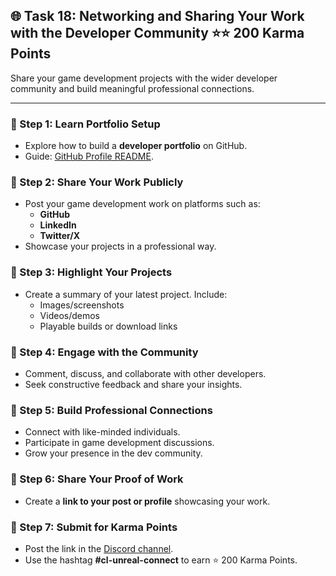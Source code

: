## 🌐 Task 18: Networking and Sharing Your Work with the Developer Community ⭐⭐ 200 Karma Points  

Share your game development projects with the wider developer community and build meaningful professional connections.  

---

### 📌 Step 1: Learn Portfolio Setup  
- Explore how to build a **developer portfolio** on GitHub.  
- Guide: [GitHub Profile README](https://docs.github.com/en/account-and-profile/setting-up-and-managing-your-github-profile/customizing-your-profile/managing-your-profile-readme).  

### 📌 Step 2: Share Your Work Publicly  
- Post your game development work on platforms such as:  
  - **GitHub**  
  - **LinkedIn**  
  - **Twitter/X**  
- Showcase your projects in a professional way.  

### 📌 Step 3: Highlight Your Projects  
- Create a summary of your latest project. Include:  
  - Images/screenshots  
  - Videos/demos  
  - Playable builds or download links  

### 📌 Step 4: Engage with the Community  
- Comment, discuss, and collaborate with other developers.  
- Seek constructive feedback and share your insights.  

### 📌 Step 5: Build Professional Connections  
- Connect with like-minded individuals.  
- Participate in game development discussions.  
- Grow your presence in the dev community.  

### 📌 Step 6: Share Your Proof of Work  
- Create a **link to your post or profile** showcasing your work.  

### 📌 Step 7: Submit for Karma Points  
- Post the link in the [Discord channel](https://discord.com/channels/771670169691881483/1315007911449071706).  
- Use the hashtag **#cl-unreal-connect** to earn ⭐ 200 Karma Points.
